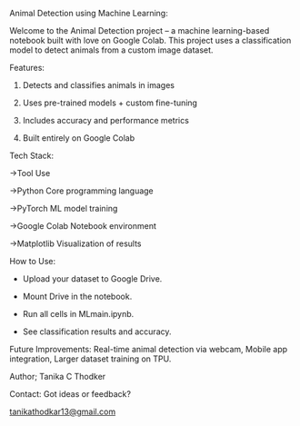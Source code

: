 Animal Detection using Machine Learning:

Welcome to the Animal Detection project – a machine learning-based notebook built with love on Google Colab. This project uses a classification model to detect animals from a custom image dataset.

Features:

1. Detects and classifies animals in images
   
2. Uses pre-trained models + custom fine-tuning
   
3. Includes accuracy and performance metrics
   
4. Built entirely on Google Colab
   
Tech Stack:

->Tool	Use

->Python	Core programming language

->PyTorch	ML model training

->Google Colab	Notebook environment

->Matplotlib	Visualization of results

How to Use:

* Upload your dataset to Google Drive.
  
* Mount Drive in the notebook.
  
* Run all cells in MLmain.ipynb.
  
* See classification results and accuracy.

Future Improvements:
Real-time animal detection via webcam,
Mobile app integration,
Larger dataset training on TPU.

Author;
Tanika C Thodker 

Contact:
Got ideas or feedback?

tanikathodkar13@gmail.com
